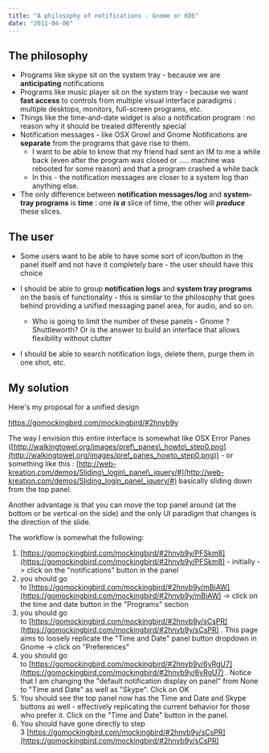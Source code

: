 ```yaml
---
title: "A philosophy of notifications - Gnome or KDE"
date: "2011-04-06"
---
```


## The philosophy

- Programs like skype sit on the system tray - because we are **anticipating** notifications
- Programs like music player sit on the system tray - because we want **fast access** to controls from multiple visual interface paradigms : multiple desktops, monitors, full-screen programs, etc.
- Things like the time-and-date widget is also a notification program : no reason why it should be treated differently special
- Notification messages - like OSX Growl and Gnome Notifications are **separate** from the programs that gave rise to them.
    - I want to be able to know that my friend had sent an IM to me a while back (even after the program was closed or ..... machine was rebooted for some reason) and that a program crashed a while back
    - In this - the notification messages are closer to a system log than anything else.
- The only difference between **notification messages/log** and **system-tray programs** is **time** : one _**is a**_ slice of time, the other will _**produce**_ these slices.

## The user

- Some users want to be able to have some sort of icon/button in the panel itself and not have it completely bare - the user should have this choice

- I should be able to group **notification logs** and **system tray programs** on the basis of functionality - this is similar to the philosophy that goes behind providing a unified messaging panel area, for audio, and so on.
    - Who is going to limit the number of these panels - Gnome ? Shuttleworth? Or is the answer to build an interface that allows flexibility without clutter

- I should be able to search notification logs, delete them, purge them in one shot, etc.

## My solution

Here's my proposal for a unified design

https://gomockingbird.com/mockingbird/#2hnvb9y

The way I envision this entire interface is somewhat like OSX Error Panes ([http://walkingtowel.org/images/pref\_panes\_howto\_step0.png](http://walkingtowel.org/images/pref_panes_howto_step0.png)) - or something like this : [http://web-kreation.com/demos/Sliding\_login\_panel\_jquery/#](http://web-kreation.com/demos/Sliding_login_panel_jquery/#) basically sliding down from the top panel.

Another advantage is that you can move the top panel around (at the bottom or be vertical on the side) and the only UI paradigm that changes is the direction of the slide.

The workflow is somewhat the following:

1. [https://gomockingbird.com/mockingbird/#2hnvb9y/PFSkm8](https://gomockingbird.com/mockingbird/#2hnvb9y/PFSkm8) - initially -> click on the "notifications" button in the panel
2. you should go to [https://gomockingbird.com/mockingbird/#2hnvb9y/mBiAW](https://gomockingbird.com/mockingbird/#2hnvb9y/mBiAW) -> click on the time and date button in the "Programs" section
3. you should go to [https://gomockingbird.com/mockingbird/#2hnvb9y/sCsPR](https://gomockingbird.com/mockingbird/#2hnvb9y/sCsPR) . This page aims to loosely replicate the "Time and Date" panel button dropdown in Gnome -> click on "Preferences"
4. you should go to [https://gomockingbird.com/mockingbird/#2hnvb9y/6yRgU7](https://gomockingbird.com/mockingbird/#2hnvb9y/6yRgU7) . Notice that I am changing the "default notification display on panel" from None to "Time and Date" as well as "Skype". Click on OK
5. You should see the top panel now has the Time and Date and Skype buttons as well - effectively replicating the current behavior for those who prefer it. Click on the "Time and Date" button in the panel.
6. You should have gone directly to step 3 [https://gomockingbird.com/mockingbird/#2hnvb9y/sCsPR](https://gomockingbird.com/mockingbird/#2hnvb9y/sCsPR)

